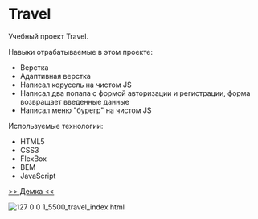 # Travel

Учебный проект Travel.

Навыки отрабатываемые в этом проекте:
 + Верстка
 + Адаптивная верстка
 + Написал корусель на чистом JS
 + Написал два попапа с формой авторизации и регистрации, форма возвращает введенные данные
 + Написал меню "бурегр" на чистом JS

Используемые технологии: 
 + HTML5
 + CSS3
 + FlexBox
 + BEM
 + JavaScript

[>> Демка <<](https://efremandre.github.io/travel/travel/)

![127 0 0 1_5500_travel_index html](https://user-images.githubusercontent.com/25119216/198187613-7967e0c0-55fe-4378-87b6-ec64b90068ac.png)
